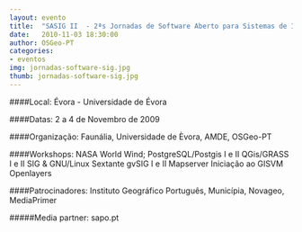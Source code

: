 ```yaml
---
layout: evento
title:  "SASIG II  - 2ªs Jornadas de Software Aberto para Sistemas de Informação Geográfica"
date:   2010-11-03 18:30:00
author: OSGeo-PT
categories:
- eventos
img: jornadas-software-sig.jpg
thumb: jornadas-software-sig.jpg
---
```


####Local:
Évora - Universidade de Évora

####Datas:
2 a 4 de Novembro de 2009

####Organização:
Faunália, Universidade de Èvora, AMDE, OSGeo-PT

####Workshops:
NASA World Wind; PostgreSQL/Postgis I e II
QGis/GRASS I e II
SIG & GNU/Linux
Sextante
gvSIG I e II
Mapserver
Iniciação ao GISVM
Openlayers

####Patrocinadores:
Instituto Geográfico Português, Municípia, Novageo, MediaPrimer

#####Media partner:
sapo.pt
